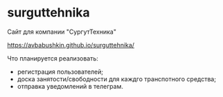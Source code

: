 # surguttehnika
Сайт для компании "СургутТехника"

https://avbabushkin.github.io/surguttehnika/

Что планируется реализовать: 
- регистрация пользователей;
- доска занятости/свободности для каждго транспотного средства;
- отправка уведомлений в телеграм.
